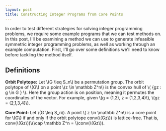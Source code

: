 ```yaml
---
layout: post
title: Constructing Integer Programs from Core Points
---
```


In order to test different strategies for solving integer programming problems, we require some example programs that we can test methods on. In this post, I'll be examining a method we can use to generate infeasible symmetric integer programming problems, as well as working through an example computation. First, I'll go over some definitions we'll need to know before tackling the method itself.

## Definitions

__Orbit Polytope:__ Let \\(G \leq S_n\\) be a permutation group. The orbit polytope of \\(G\\) on a point \\(z \in \mathbb Z^n\\) is the convex hull of \\( {gz : g \in G } \\). Here the group action is on position, meaning it permutes the coordinates of the vector. For example, given \\(g = (1,2), z = (1,2,3,4)\\), \\(gz = (2,1,3,4)\\).

__Core Point:__ Let \\(G \leq S_n\\). A point \\( z \in \mathbb Z^n\\) is a core point for \\(G\\) if and only if the orbit polytope conv(\\(Gz\\)) is lattice-free. That is, conv(\\(Gz\\))\\(\cap \mathbb Z^n = \\)conv(\\(Gz\\)).
